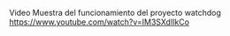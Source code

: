 Video Muestra del funcionamiento del proyecto watchdog 
https://www.youtube.com/watch?v=IM3SXdIlkCo
